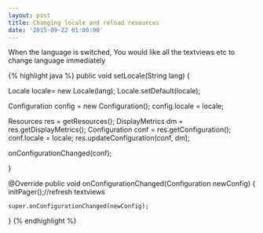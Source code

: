 ```yaml
---
layout: post
title: Changing locale and reload resources
date: '2015-09-22 01:00:00'
---
```


When the language is switched, You would like all the textviews etc to change language immediately

{% highlight java %}
public void setLocale(String lang) {

   Locale locale= new Locale(lang);
   Locale.setDefault(locale);

   Configuration config = new Configuration();
   config.locale = locale;

   Resources res = getResources();
   DisplayMetrics dm = res.getDisplayMetrics();
   Configuration conf = res.getConfiguration();
   conf.locale = locale;
   res.updateConfiguration(conf, dm);
    
   onConfigurationChanged(conf);

}

@Override
public void onConfigurationChanged(Configuration newConfig)
{
    initPager();//refresh textviews
    
    super.onConfigurationChanged(newConfig);

}
{% endhighlight %}
